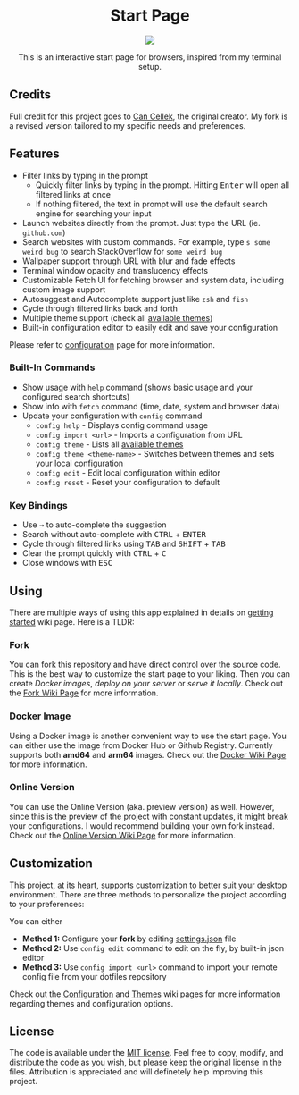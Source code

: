 <div align="center">
	<h1 align="center">Start Page</h1>
	<img src=".github/startpage.gif" />

This is an interactive start page for browsers, inspired from my terminal setup.

</div>

## Credits
Full credit for this project goes to [Can Cellek](https://github.com/excalith), the original creator. My fork is a revised version tailored to my specific needs and preferences.

## Features

-   Filter links by typing in the prompt
    -   Quickly filter links by typing in the prompt. Hitting <kbd>Enter</kbd> will open all filtered links at once
    -   If nothing filtered, the text in prompt will use the default search engine for searching your input
-   Launch websites directly from the prompt. Just type the URL (ie. `github.com`)
-   Search websites with custom commands. For example, type `s some weird bug` to search StackOverflow for `some weird bug`
-   Wallpaper support through URL with blur and fade effects
-   Terminal window opacity and translucency effects
-   Customizable Fetch UI for fetching browser and system data, including custom image support
-   Autosuggest and Autocomplete support just like `zsh` and `fish`
-   Cycle through filtered links back and forth
-   Multiple theme support (check all [available themes](./data/themes/))
-   Built-in configuration editor to easily edit and save your configuration

Please refer to [configuration](https://github.com/excalith/excalith-start-page/wiki/Configuration) page for more information.

### Built-In Commands

-   Show usage with `help` command (shows basic usage and your configured search shortcuts)
-   Show info with `fetch` command (time, date, system and browser data)
-   Update your configuration with `config` command
    -   `config help` - Displays config command usage
    -   `config import <url>` - Imports a configuration from URL
    -   `config theme` - Lists all [available themes](./data/themes/)
    -   `config theme <theme-name>` - Switches between themes and sets your local configuration
    -   `config edit` - Edit local configuration within editor
    -   `config reset` - Reset your configuration to default

### Key Bindings

-   Use <kbd>→</kbd> to auto-complete the suggestion
-   Search without auto-complete with <kbd>CTRL</kbd> + <kbd>ENTER</kbd>
-   Cycle through filtered links using <kbd>TAB</kbd> and <kbd>SHIFT</kbd> + <kbd>TAB</kbd>
-   Clear the prompt quickly with <kbd>CTRL</kbd> + <kbd>C</kbd>
-   Close windows with <kbd>ESC</kbd>

## Using

There are multiple ways of using this app explained in details on [getting started](https://github.com/excalith/excalith-start-page/wiki/Getting-Started) wiki page. Here is a TLDR:

### Fork

You can fork this repository and have direct control over the source code. This is the best way to customize the start page to your liking. Then you can create _Docker images_, _deploy on your server_ or _serve it locally_. Check out the [Fork Wiki Page](https://github.com/excalith/excalith-start-page/wiki/Fork) for more information.

### Docker Image

Using a Docker image is another convenient way to use the start page. You can either use the image from Docker Hub or Github Registry. Currently supports both **amd64** and **arm64** images. Check out the [Docker Wiki Page](https://github.com/excalith/excalith-start-page/wiki/Docker) for more information.

### Online Version

You can use the Online Version (aka. preview version) as well. However, since this is the preview of the project with constant updates, it might break your configurations. I would recommend building your own fork instead. Check out the [Online Version Wiki Page](https://github.com/excalith/excalith-start-page/wiki/Online) for more information.

## Customization

This project, at its heart, supports customization to better suit your desktop environment. There are three methods to personalize the project according to your preferences:

You can either

-   **Method 1:** Configure your **fork** by editing [settings.json](./data/settings.json) file
-   **Method 2:** Use `config edit` command to edit on the fly, by built-in json editor
-   **Method 3:** Use `config import <url>` command to import your remote config file from your dotfiles repository

Check out the [Configuration](https://github.com/excalith/excalith-start-page/wiki/Configuration) and [Themes](https://github.com/excalith/excalith-start-page/wiki/Themes) wiki pages for more information regarding themes and configuration options.

## License

The code is available under the [MIT license](LICENSE). Feel free to copy, modify, and distribute the code as you wish, but please keep the original license in the files. Attribution is appreciated and will definetely help improving this project.
